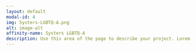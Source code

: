 ```yaml
---
layout: default
modal-id: 4
img: Systers-LGBTQ-A.png
alt: image-alt
affinity-name: Systers LGBTQ-A
description: Use this area of the page to describe your project. Lorem ipsum dolor sit amet, consectetur adipisicing elit. Mollitia neque assumenda ipsam nihil, molestias magnam, recusandae quos quis inventore quisquam velit asperiores, vitae? Reprehenderit soluta, eos quod consequuntur itaque. Nam.
---
```

